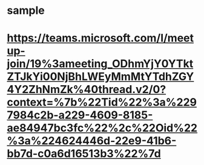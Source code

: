# sample
# https://teams.microsoft.com/l/meetup-join/19%3ameeting_ODhmYjY0YTktZTJkYi00NjBhLWEyMmMtYTdhZGY4Y2ZhNmZk%40thread.v2/0?context=%7b%22Tid%22%3a%2297984c2b-a229-4609-8185-ae84947bc3fc%22%2c%22Oid%22%3a%224624446d-22e9-41b6-bb7d-c0a6d16513b3%22%7d
